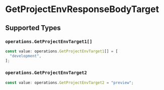 # GetProjectEnvResponseBodyTarget


## Supported Types

### `operations.GetProjectEnvTarget1[]`

```typescript
const value: operations.GetProjectEnvTarget1[] = [
  "development",
];
```

### `operations.GetProjectEnvTarget2`

```typescript
const value: operations.GetProjectEnvTarget2 = "preview";
```

